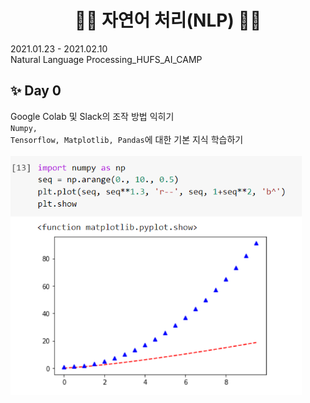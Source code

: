 <h1 align="center"> 🙌🏻 자연어 처리(NLP) 🙌🏻 </h1>
2021.01.23 - 2021.02.10 <br>
Natural Language Processing_HUFS_AI_CAMP

## ✨ Day 0
Google Colab 및 Slack의 조작 방법 익히기 <br>
<code>Numpy, Tensorflow, Matplotlib, Pandas</code>에 대한 기본 지식 학습하기<br><br>
<img src = "images/day1.PNG" alt="day1" width = "466" height = "382">

